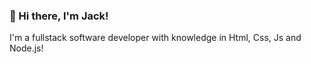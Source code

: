 ### 👋 Hi there, I'm Jack! 

I'm a fullstack software developer with knowledge in Html, Css, Js and Node.js! 
